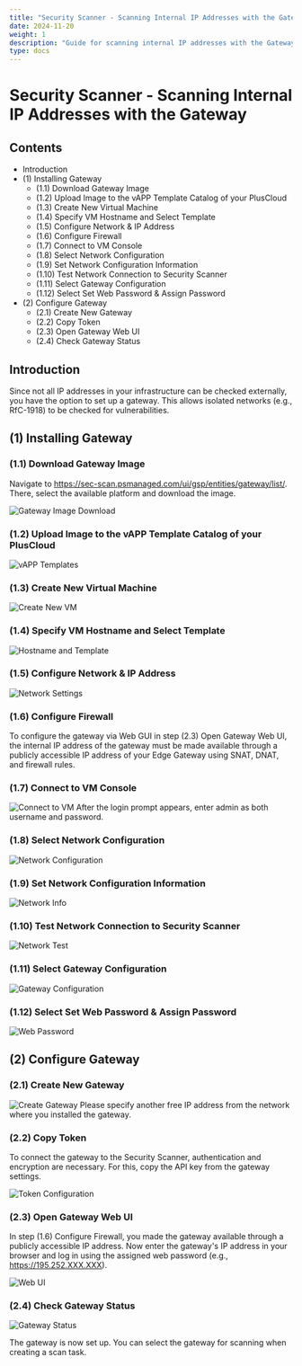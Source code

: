 ```yaml
---
title: "Security Scanner - Scanning Internal IP Addresses with the Gateway"
date: 2024-11-20
weight: 1
description: "Guide for scanning internal IP addresses with the Gateway"
type: docs
---
```


# Security Scanner - Scanning Internal IP Addresses with the Gateway

## Contents
* Introduction
* (1) Installing Gateway
    * (1.1) Download Gateway Image
    * (1.2) Upload Image to the vAPP Template Catalog of your PlusCloud
    * (1.3) Create New Virtual Machine
    * (1.4) Specify VM Hostname and Select Template
    * (1.5) Configure Network & IP Address
    * (1.6) Configure Firewall
    * (1.7) Connect to VM Console
    * (1.8) Select Network Configuration
    * (1.9) Set Network Configuration Information
    * (1.10) Test Network Connection to Security Scanner
    * (1.11) Select Gateway Configuration
    * (1.12) Select Set Web Password & Assign Password
* (2) Configure Gateway
    * (2.1) Create New Gateway
    * (2.2) Copy Token
    * (2.3) Open Gateway Web UI
    * (2.4) Check Gateway Status

## Introduction

Since not all IP addresses in your infrastructure can be checked externally, you have the option to set up a gateway. This allows isolated networks (e.g., RfC-1918) to be checked for vulnerabilities.

## (1) Installing Gateway

### (1.1) Download Gateway Image

Navigate to https://sec-scan.psmanaged.com/ui/gsp/entities/gateway/list/. There, select the available platform and download the image.

![Gateway Image Download](./vmware-download.png)

### (1.2) Upload Image to the vAPP Template Catalog of your PlusCloud

![vAPP Templates](./vapp-vorlagen.png)

### (1.3) Create New Virtual Machine

![Create New VM](./neue-vm.png)

### (1.4) Specify VM Hostname and Select Template

![Hostname and Template](./hostname-template.png)

### (1.5) Configure Network & IP Address

![Network Settings](./netzwerk-einstellungen.png)

### (1.6) Configure Firewall

To configure the gateway via Web GUI in step (2.3) Open Gateway Web UI, the internal IP address of the gateway must be made available through a publicly accessible IP address of your Edge Gateway using SNAT, DNAT, and firewall rules.

### (1.7) Connect to VM Console

![Connect to VM](./vm-verbinden.png)
After the login prompt appears, enter admin as both username and password.

### (1.8) Select Network Configuration

![Network Configuration](./network-config.png)

### (1.9) Set Network Configuration Information

![Network Info](./network-info.png)

### (1.10) Test Network Connection to Security Scanner

![Network Test](./network-test.png)

### (1.11) Select Gateway Configuration

![Gateway Configuration](./gateway-config.png)

### (1.12) Select Set Web Password & Assign Password

![Web Password](./web-password.png)

## (2) Configure Gateway

### (2.1) Create New Gateway

![Create Gateway](./gateway-create.png)
Please specify another free IP address from the network where you installed the gateway.

### (2.2) Copy Token

To connect the gateway to the Security Scanner, authentication and encryption are necessary. For this, copy the API key from the gateway settings.

![Token Configuration](./token-config.png)

### (2.3) Open Gateway Web UI

In step (1.6) Configure Firewall, you made the gateway available through a publicly accessible IP address. Now enter the gateway's IP address in your browser and log in using the assigned web password (e.g., https://195.252.XXX.XXX).

![Web UI](./web-ui.png)

### (2.4) Check Gateway Status

![Gateway Status](./gateway-status.png)

The gateway is now set up. You can select the gateway for scanning when creating a scan task.
